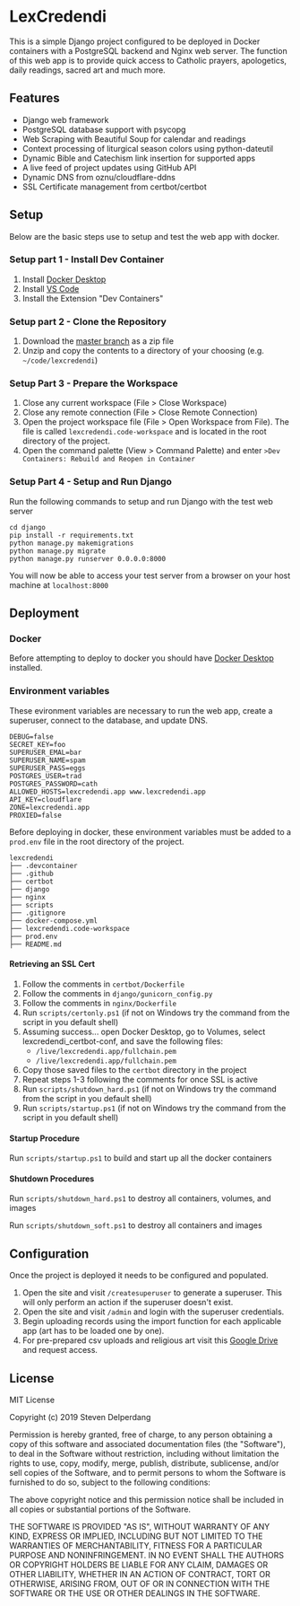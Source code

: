 # LexCredendi

This is a simple Django project configured to be deployed in Docker containers with a PostgreSQL backend and Nginx web server. The function of this web app is to provide quick access to Catholic prayers, apologetics, daily readings, sacred art and much more.

## Features

- Django web framework
- PostgreSQL database support with psycopg
- Web Scraping with Beautiful Soup for calendar and readings
- Context processing of liturgical season colors using python-dateutil
- Dynamic Bible and Catechism link insertion for supported apps
- A live feed of project updates using GitHub API
- Dynamic DNS from oznu/cloudflare-ddns
- SSL Certificate management from certbot/certbot 

## Setup

Below are the basic steps use to setup and test the web app with docker.

### Setup part 1 - Install Dev Container

1) Install [Docker Desktop](https://www.docker.com/products/docker-desktop/)
2) Install [VS Code](https://code.visualstudio.com/)
3) Install the Extension "Dev Containers"

### Setup part 2 - Clone the Repository

1) Download the [master branch](https://github.com/delperdang/lexcredendi/archive/refs/heads/master.zip) as a zip file
2) Unzip and copy the contents to a directory of your choosing (e.g. `~/code/lexcredendi`)

### Setup Part 3 - Prepare the Workspace

1) Close any current workspace (File > Close Workspace)
2) Close any remote connection (File > Close Remote Connection)
3) Open the project workspace file (File > Open Workspace from File). The file is called `lexcredendi.code-workspace` and is located in the root directory of the project.
4) Open the command palette (View > Command Palette) and enter `>Dev Containers: Rebuild and Reopen in Container`

### Setup Part 4 - Setup and Run Django

Run the following commands to setup and run Django with the test web server
```
cd django
pip install -r requirements.txt
python manage.py makemigrations
python manage.py migrate
python manage.py runserver 0.0.0.0:8000
```
You will now be able to access your test server from a browser on your host machine at `localhost:8000`

## Deployment

### Docker

Before attempting to deploy to docker you should have [Docker Desktop](https://www.docker.com/products/docker-desktop/) installed.

### Environment variables

These evironment variables are necessary to run the web app, create a superuser, connect to the database, and update DNS.

```
DEBUG=false
SECRET_KEY=foo
SUPERUSER_EMAL=bar
SUPERUSER_NAME=spam
SUPERUSER_PASS=eggs
POSTGRES_USER=trad
POSTGRES_PASSWORD=cath
ALLOWED_HOSTS=lexcredendi.app www.lexcredendi.app
API_KEY=cloudflare
ZONE=lexcredendi.app
PROXIED=false
```

Before deploying in docker, these environment variables must be added to a `prod.env` file in the root directory of the project.

```
lexcredendi
├── .devcontainer
├── .github
├── certbot
├── django
├── nginx
├── scripts
├── .gitignore
├── docker-compose.yml
├── lexcredendi.code-workspace
├── prod.env
├── README.md
```

#### Retrieving an SSL Cert

1) Follow the comments in `certbot/Dockerfile`
2) Follow the comments in `django/gunicorn_config.py`
3) Follow the comments in `nginx/Dockerfile`
4) Run `scripts/certonly.ps1` (if not on Windows try the command from the script in you default shell)
5) Assuming success... open Docker Desktop, go to Volumes, select lexcredendi_certbot-conf, and save the following files:
    - `/live/lexcredendi.app/fullchain.pem`
    - `/live/lexcredendi.app/fullchain.pem`
6) Copy those saved files to the `certbot` directory in the project
7) Repeat steps 1-3 following the comments for once SSL is active
8) Run `scripts/shutdown_hard.ps1` (if not on Windows try the command from the script in you default shell)
9) Run `scripts/startup.ps1` (if not on Windows try the command from the script in you default shell)

#### Startup Procedure

Run `scripts/startup.ps1` to build and start up all the docker containers

#### Shutdown Procedures

Run `scripts/shutdown_hard.ps1` to destroy all containers, volumes, and images

Run `scripts/shutdown_soft.ps1` to destroy all containers and images

## Configuration

Once the project is deployed it needs to be configured and populated.

1. Open the site and visit `/createsuperuser` to generate a superuser. This will only perform an action if the superuser doesn't exist.
2. Open the site and visit `/admin` and login with the superuser credentials.
3. Begin uploading records using the import function for each applicable app (art has to be loaded one by one).
4. For pre-prepared csv uploads and religious art visit this [Google Drive](https://drive.google.com/drive/folders/1TffGjIoL3h4bUeAUnZdR_Pn1_Ob9BoOa) and request access.

## License

MIT License

Copyright (c) 2019 Steven Delperdang

Permission is hereby granted, free of charge, to any person obtaining a copy
of this software and associated documentation files (the "Software"), to deal
in the Software without restriction, including without limitation the rights
to use, copy, modify, merge, publish, distribute, sublicense, and/or sell
copies of the Software, and to permit persons to whom the Software is
furnished to do so, subject to the following conditions:

The above copyright notice and this permission notice shall be included in all
copies or substantial portions of the Software.

THE SOFTWARE IS PROVIDED "AS IS", WITHOUT WARRANTY OF ANY KIND, EXPRESS OR
IMPLIED, INCLUDING BUT NOT LIMITED TO THE WARRANTIES OF MERCHANTABILITY,
FITNESS FOR A PARTICULAR PURPOSE AND NONINFRINGEMENT. IN NO EVENT SHALL THE
AUTHORS OR COPYRIGHT HOLDERS BE LIABLE FOR ANY CLAIM, DAMAGES OR OTHER
LIABILITY, WHETHER IN AN ACTION OF CONTRACT, TORT OR OTHERWISE, ARISING FROM,
OUT OF OR IN CONNECTION WITH THE SOFTWARE OR THE USE OR OTHER DEALINGS IN THE
SOFTWARE.
